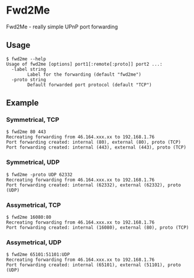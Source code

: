 # Fwd2Me

Fwd2Me - really simple UPnP port forwarding

## Usage

```shell
$ fwd2me --help
Usage of fwd2me [options] port1[:remote[:proto]] port2 ...:
  -label string
        Label for the forwarding (default "fwd2me")
  -proto string
        Default forwarded port protocol (default "TCP")
```

## Example

### Symmetrical, TCP

```shell
$ fwd2me 80 443
Recreating forwarding from 46.164.xxx.xx to 192.168.1.76
Port forwarding created: internal (80), external (80), proto (TCP)
Port forwarding created: internal (443), external (443), proto (TCP)
```

### Symmetrical, UDP

```shell
$ fwd2me -proto UDP 62332
Recreating forwarding from 46.164.xxx.xx to 192.168.1.76
Port forwarding created: internal (62332), external (62332), proto (UDP)
```

### Assymetrical, TCP

```shell
$ fwd2me 16080:80
Recreating forwarding from 46.164.xxx.xx to 192.168.1.76
Port forwarding created: internal (16080), external (80), proto (TCP)
```


### Assymetrical, UDP

```shell
$ fwd2me 65101:51101:UDP
Recreating forwarding from 46.164.xxx.xx to 192.168.1.76
Port forwarding created: internal (65101), external (51101), proto (UDP)
```

